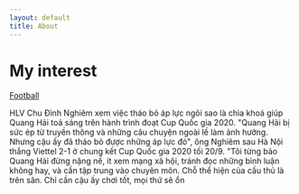```yaml
---
layout: default
title: About
---
```

<h1>My interest</h1>
<a href="https://vnexpress.net/the-thao">Football</a>
<p>HLV Chu Đình Nghiêm xem việc tháo bỏ áp lực ngôi sao là chìa khoá giúp Quang Hải toả sáng trên hành trình đoạt Cup Quốc gia 2020.
"Quang Hải bị sức ép từ truyền thông và những câu chuyện ngoài lề làm ảnh hưởng. Nhưng cậu ấy đã tháo bỏ được những áp lực đó", ông Nghiêm sau Hà Nội thắng Viettel 2-1 ở chung kết Cup Quốc gia 2020 tối 20/9. "Tôi từng bảo Quang Hải đừng nặng nề, ít xem mạng xã hội, tránh đọc những bình luận không hay, và cần tập trung vào chuyên môn. Chỗ thể hiện của cầu thủ là trên sân. Chỉ cần cậu ấy chơi tốt, mọi thứ sẽ ổn</p>